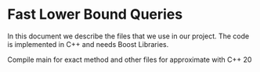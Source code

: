 # Fast Lower Bound Queries

In this document we describe the files that we use in our project. The code is implemented in C++ and needs Boost Libraries.

Compile main for exact method and other files for approximate with C++ 20

